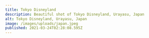 ```yaml
---
title: Tokyo Disneyland
description: Beautiful shot of Tokyo Disneyland, Urayasu, Japan
alt: Tokyo Disneyland, Urayasu, Japan
image: /images/uploads/japan.jpeg
published: 2021-03-24T02:28:08.595Z
---
```

